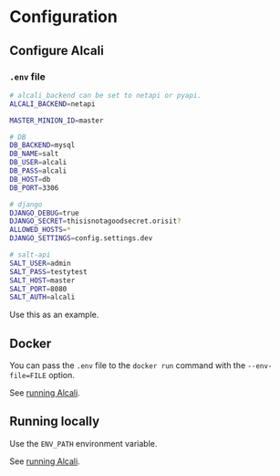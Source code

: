 # Configuration

## Configure Alcali

### `.env` file

```bash
# alcali_backend can be set to netapi or pyapi.
ALCALI_BACKEND=netapi

MASTER_MINION_ID=master

# DB
DB_BACKEND=mysql
DB_NAME=salt
DB_USER=alcali
DB_PASS=alcali
DB_HOST=db
DB_PORT=3306

# django
DJANGO_DEBUG=true
DJANGO_SECRET=thisisnotagoodsecret.orisit?
ALLOWED_HOSTS=*
DJANGO_SETTINGS=config.settings.dev

# salt-api
SALT_USER=admin
SALT_PASS=testytest
SALT_HOST=master
SALT_PORT=8080
SALT_AUTH=alcali
```

Use this as an example.

## Docker

You can pass the `.env` file to the `docker run` command with the `--env-file=FILE` option.

See [running Alcali](running.md).

## Running locally

Use the `ENV_PATH` environment variable.

See [running Alcali](running.md).


